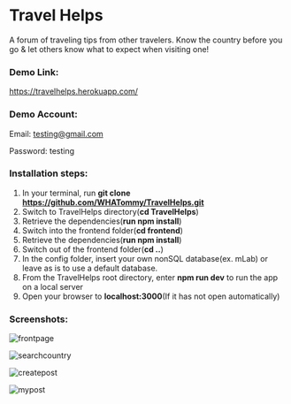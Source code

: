 # Travel Helps
A forum of traveling tips from other travelers. Know the country before you go & let others know 
what to expect when visiting one!

### Demo Link: 
https://travelhelps.herokuapp.com/

### Demo Account:
Email: testing@gmail.com 

Password: testing

### Installation steps: 

  1. In your terminal, run **git clone https://github.com/WHATommy/TravelHelps.git**
  2. Switch to TravelHelps directory(**cd TravelHelps**)
  3. Retrieve the dependencies(**run npm install**)
  4. Switch into the frontend folder(**cd frontend**)
  5. Retrieve the dependencies(**run npm install**)
  6. Switch out of the frontend folder(**cd ..**)
  7. In the config folder, insert your own nonSQL database(ex. mLab) or leave as is to use a default database.
  8. From the TravelHelps root directory, enter **npm run dev** to run the app on a local server
  9. Open your browser to **localhost:3000**(If it has not open automatically)

### Screenshots:

![frontpage](./app/image/frontpage.png)

![searchcountry](./app/image/searchcountry.png)

![createpost](./app/image/createpost.png)

![mypost](./app/image/mypost.png)
